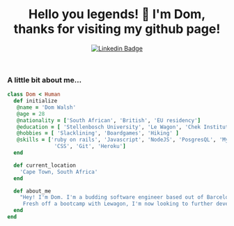 <h1 align="center">Hello you legends! 👋 I'm Dom, thanks for visiting my github page!</h1>

<div align="center">

  [![Linkedin Badge](https://img.shields.io/badge/-domwalsh-blue?style=flat-square&logo=Linkedin&logoColor=white&link=https://www.linkedin.com/in/domwalsh/)](https://www.linkedin.com/in/domwalsh/)
</div>
<br>

<h3>A little bit about me...</h3>

 ```ruby
 class Dom < Human
   def initialize
    @name = 'Dom Walsh'
    @age = 28
    @nationality = ['South African', 'British', 'EU residency']
    @education = [ 'Stellenbosch University', 'Le Wagon', 'Chek Institute' ]
    @hobbies = [ 'Slacklining', 'Boardgames', 'Hiking' ]
    @skills = ['ruby on rails', 'Javascript', 'NodeJS', 'PosgresQL', 'MySQL', 'HTML'
                'CSS', 'Git', 'Heroku']
   end

   def current_location
     'Cape Town, South Africa'
   end

   def about_me
     "Hey! I'm Dom. I'm a budding software engineer based out of Barcelona/Cape Town.
      Fresh off a bootcamp with Lewagon, I'm now looking to further develop my skills and secure my first software development job. "
   end
 end
 ```

<br>
